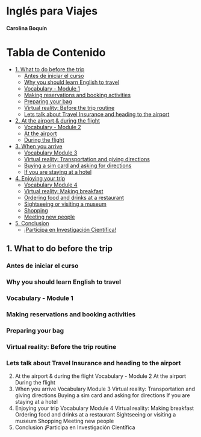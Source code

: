<h1>Inglés para Viajes</h1>

<h4>Carolina Boquín</h4>


# Tabla de Contenido

- [1. What to do before the trip](#1-What-to-do-before-the-trip)
  - [Antes de iniciar el curso](#Antes-de-inicia-el-curso)
  - [Why you should learn English to travel](#Why-you-should-learn-English-to-travel)
  - [Vocabulary - Module 1](#Vocabulary-Module-1)
  - [Making reservations and booking activities](#Making-reservations-and-booking-activities)
  - [Preparing your bag](#Preparing-your-bag)
  - [Virtual reality: Before the trip routine](#Virtual-reality-Before-the-trip-routine)
  - [Lets talk about Travel Insurance and heading to the airport](#Lets-talk-about-Travel-Insurance-and-heading-to-the-airport)
- [2. At the airport & during the flight](#2-At-the-airport-&-during-the-flight)
  - [Vocabulary - Module 2](#Vocabulary-Module-2)
  - [At the airport](#Attheairport)
  - [During the flight](#Duringtheflight)
- [3. When you arrive](#3Whenyouarrive)
  - [Vocabulary Module 3](#VocabularyModule3)
  - [Virtual reality: Transportation and giving directions](#VirtualrealityTransportationandgivingdirections)
  - [Buying a sim card and asking for directions](#Buyingasimcardandaskingfordirections)
  - [If you are staying at a hotel](#Ifyouarestayingatahotel)
- [4. Enjoying your trip](#4-Enjoying-your-trip)
  - [Vocabulary Module 4](#Vocabulary-Module-4)
  - [Virtual reality: Making breakfast](#Virtual-reality:-Making-breakfast)
  - [Ordering food and drinks at a restaurant](#Ordering-food-and-drinks-at-a-restaurant)
  - [Sightseeing or visiting a museum](#Sightseeing-or-visiting-a-museum)
  - [Shopping](#Shopping)
  - [Meeting new people](#Meeting-new-people)
- [5. Conclusion](#5-Conclusion)
  - [¡Participa en Investigación Científica!](#¡Participa-en-Investigación-Científica!)


## 1. What to do before the trip

### Antes de iniciar el curso




### Why you should learn English to travel




### Vocabulary - Module 1




### Making reservations and booking activities




### Preparing your bag




### Virtual reality: Before the trip routine




### Lets talk about Travel Insurance and heading to the airport




2. At the airport & during the flight
Vocabulary - Module 2
At the airport
During the flight
3. When you arrive
Vocabulary Module 3
Virtual reality: Transportation and giving directions
Buying a sim card and asking for directions
If you are staying at a hotel
4. Enjoying your trip
Vocabulary Module 4
Virtual reality: Making breakfast
Ordering food and drinks at a restaurant
Sightseeing or visiting a museum
Shopping
Meeting new people
5. Conclusion
¡Participa en Investigación Científica
